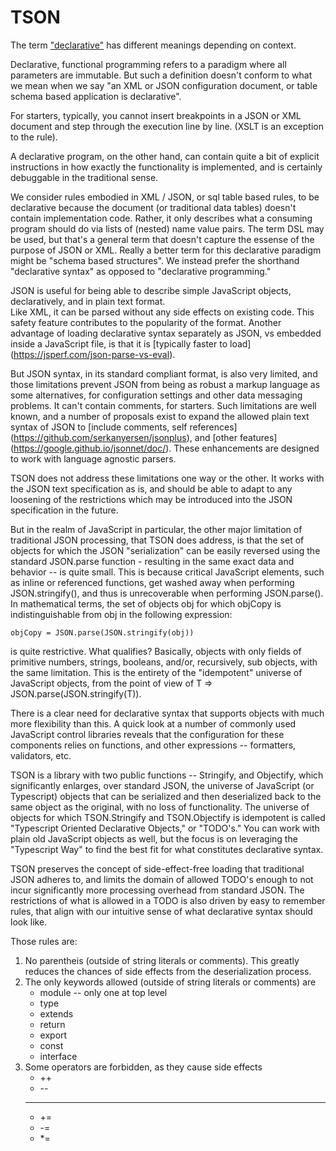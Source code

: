 # TSON

The term ["declarative"](https://en.wikipedia.org/wiki/Declarative_programming) has different meanings depending on context.

Declarative, functional programming refers to a paradigm where all parameters are immutable.  But such a definition doesn't conform
to what we mean when we say "an XML or JSON configuration document, or table schema based application
is declarative".

For starters, typically, you cannot insert breakpoints in a JSON or XML document and step through the execution line by line.
(XSLT is an exception to the rule).

A declarative program, on the other hand, can contain quite a bit of explicit instructions in how exactly
the functionality is implemented, and is certainly debuggable in the traditional sense.
 
We consider rules embodied in XML / JSON, or sql table based rules, to be declarative because the document (or traditional data tables) 
doesn't contain implementation code.  Rather, it only describes what a consuming program should do via lists of (nested) 
name value pairs.  The term DSL may be used, but that's a general term that doesn't capture the essense of the purpose of 
JSON or XML. Really a better term for this declarative paradigm might be "schema based structures".  We instead prefer the shorthand 
"declarative syntax" as opposed to "declarative programming."


JSON is useful for being able to describe simple JavaScript objects, declaratively, and in plain text format.  
Like XML, it can be parsed without any side effects on existing code.  This safety feature contributes to the popularity of the format.
Another advantage of loading declarative syntax separately as JSON, vs embedded inside a JavaScript file, is that it is [typically
faster to load] (https://jsperf.com/json-parse-vs-eval).  

But JSON syntax, in its standard compliant format, is also very limited, and those limitations prevent JSON
from being as robust a markup language as some alternatives, for configuration settings and other data messaging problems.
It can't contain comments, for starters. Such limitations are well known, and a number of proposals exist to
expand the allowed plain text syntax of JSON to [include comments, self references] (https://github.com/serkanyersen/jsonplus), 
and  [other features] (https://google.github.io/jsonnet/doc/).  These enhancements are designed to work with language agnostic parsers.

TSON does not address these limitations one way or the other.  It works with the JSON text specification as is, 
and should be able to adapt to any loosening of the restrictions which may be introduced into the JSON specification in the future.

But in the realm of JavaScript in particular, the other major limitation of traditional JSON processing, that TSON does address, 
is that the set of objects for which the JSON "serialization" can be easily reversed using the standard JSON.parse function - 
resulting in the same exact data and behavior --  is quite small.  This is because critical JavaScript elements, such as inline or 
referenced functions, get washed away when performing JSON.stringify(), and thus is unrecoverable when performing
JSON.parse().  In mathematical terms, the set of objects obj for which objCopy is indistinguishable from obj
in the following expression:

    objCopy = JSON.parse(JSON.stringify(obj))

is quite restrictive.  What qualifies?  Basically, objects with only fields of primitive numbers, strings, booleans, and/or, recursively, sub objects, with the same limitation.
This is the entirety of the "idempotent" universe of JavaScript objects, from the point of view of T => JSON.parse(JSON.stringify(T)). 

There is a clear need for declarative syntax that supports objects with much more flexibility than this.  A quick look at a number of 
commonly used JavaScript control libraries reveals that the configuration for these components relies on functions, and other expressions -- 
formatters, validators, etc.

TSON is a library with two public functions -- Stringify, and Objectify, which significantly enlarges, over standard JSON, the universe of JavaScript (or Typescript) 
objects that can be serialized and then deserialized back to the same object as the original, with no loss of functionality.  The universe of 
objects for which TSON.Stringify and TSON.Objectify is idempotent is called "Typescript Oriented Declarative Objects," or "TODO's."  You
can work with plain old JavaScript objects as well, but the focus is on leveraging the "Typescript Way" to find the best fit for what
constitutes declarative syntax.

TSON preserves the concept of side-effect-free loading that traditional JSON adheres to, and limits the domain of allowed TODO's enough to 
not incur significantly more processing overhead from standard JSON.  The restrictions of what is allowed in a TODO is also driven
by easy to remember rules, that align with our intuitive sense of what declarative syntax should look like.

Those rules are:

1.  No parentheis (outside of string literals or comments).  This greatly reduces the chances of side effects from the deserialization process.
2.  The only keywords allowed (outside of string literals or comments) are
    * module -- only one at top level
    * type
    * extends
    * return
    * export
    * const
    * interface
3.  Some operators are forbidden, as they cause side effects
    * ++
    * --
    * **
    * +=
    * -=
    * *=

